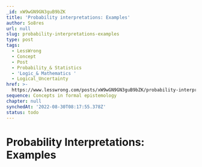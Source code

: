 ```yaml
---
_id: xW9wGN9GN3guB9bZK
title: 'Probability interpretations: Examples'
author: So8res
url: null
slug: probability-interpretations-examples
type: post
tags:
  - LessWrong
  - Concept
  - Post
  - Probability_& Statistics
  - 'Logic_& Mathematics '
  - Logical_Uncertainty
href: >-
  https://www.lesswrong.com/posts/xW9wGN9GN3guB9bZK/probability-interpretations-examples
sequence: Concepts in formal epistemology
chapter: null
synchedAt: '2022-08-30T08:17:55.378Z'
status: todo
---
```


# Probability Interpretations: Examples
